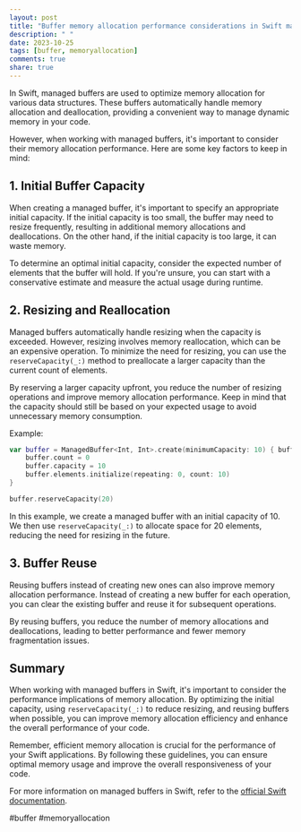 ```yaml
---
layout: post
title: "Buffer memory allocation performance considerations in Swift managed buffers"
description: " "
date: 2023-10-25
tags: [buffer, memoryallocation]
comments: true
share: true
---
```


In Swift, managed buffers are used to optimize memory allocation for various data structures. These buffers automatically handle memory allocation and deallocation, providing a convenient way to manage dynamic memory in your code.

However, when working with managed buffers, it's important to consider their memory allocation performance. Here are some key factors to keep in mind:

## 1. Initial Buffer Capacity

When creating a managed buffer, it's important to specify an appropriate initial capacity. If the initial capacity is too small, the buffer may need to resize frequently, resulting in additional memory allocations and deallocations. On the other hand, if the initial capacity is too large, it can waste memory.

To determine an optimal initial capacity, consider the expected number of elements that the buffer will hold. If you're unsure, you can start with a conservative estimate and measure the actual usage during runtime.

## 2. Resizing and Reallocation

Managed buffers automatically handle resizing when the capacity is exceeded. However, resizing involves memory reallocation, which can be an expensive operation. To minimize the need for resizing, you can use the `reserveCapacity(_:)` method to preallocate a larger capacity than the current count of elements.

By reserving a larger capacity upfront, you reduce the number of resizing operations and improve memory allocation performance. Keep in mind that the capacity should still be based on your expected usage to avoid unnecessary memory consumption.

Example:

```swift
var buffer = ManagedBuffer<Int, Int>.create(minimumCapacity: 10) { buffer in
    buffer.count = 0
    buffer.capacity = 10
    buffer.elements.initialize(repeating: 0, count: 10)
}

buffer.reserveCapacity(20)
```

In this example, we create a managed buffer with an initial capacity of 10. We then use `reserveCapacity(_:)` to allocate space for 20 elements, reducing the need for resizing in the future.

## 3. Buffer Reuse

Reusing buffers instead of creating new ones can also improve memory allocation performance. Instead of creating a new buffer for each operation, you can clear the existing buffer and reuse it for subsequent operations.

By reusing buffers, you reduce the number of memory allocations and deallocations, leading to better performance and fewer memory fragmentation issues.

## Summary

When working with managed buffers in Swift, it's important to consider the performance implications of memory allocation. By optimizing the initial capacity, using `reserveCapacity(_:)` to reduce resizing, and reusing buffers when possible, you can improve memory allocation efficiency and enhance the overall performance of your code.

Remember, efficient memory allocation is crucial for the performance of your Swift applications. By following these guidelines, you can ensure optimal memory usage and improve the overall responsiveness of your code.

For more information on managed buffers in Swift, refer to the [official Swift documentation](https://docs.swift.org/swift-book/LanguageGuide/AutomaticReferenceCounting.html).

#buffer #memoryallocation